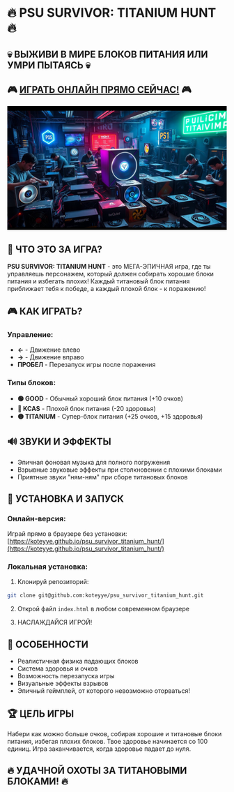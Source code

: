 # 🔥 PSU SURVIVOR: TITANIUM HUNT 🔥

## 💀 ВЫЖИВИ В МИРЕ БЛОКОВ ПИТАНИЯ ИЛИ УМРИ ПЫТАЯСЬ 💀

## 🎮 [ИГРАТЬ ОНЛАЙН ПРЯМО СЕЙЧАС!](https://koteyye.github.io/psu_survivor_titanium_hunt/) 🎮

![Игровой процесс](assets/menu_background.png)

## 🚀 ЧТО ЭТО ЗА ИГРА?

**PSU SURVIVOR: TITANIUM HUNT** - это МЕГА-ЭПИЧНАЯ игра, где ты управляешь персонажем, который должен собирать хорошие блоки питания и избегать плохих! Каждый титановый блок питания приближает тебя к победе, а каждый плохой блок - к поражению!

## 🎮 КАК ИГРАТЬ?

### Управление:
- **←** - Движение влево
- **→** - Движение вправо
- **ПРОБЕЛ** - Перезапуск игры после поражения

### Типы блоков:
- **🟢 GOOD** - Обычный хороший блок питания (+10 очков)
- **🔴 KCAS** - Плохой блок питания (-20 здоровья)
- **🟡 TITANIUM** - Супер-блок питания (+25 очков, +15 здоровья)

## 🔊 ЗВУКИ И ЭФФЕКТЫ

- Эпичная фоновая музыка для полного погружения
- Взрывные звуковые эффекты при столкновении с плохими блоками
- Приятные звуки "ням-ням" при сборе титановых блоков

## 🔧 УСТАНОВКА И ЗАПУСК

### Онлайн-версия:
Играй прямо в браузере без установки: [https://koteyye.github.io/psu_survivor_titanium_hunt/](https://koteyye.github.io/psu_survivor_titanium_hunt/)

### Локальная установка:
1. Клонируй репозиторий:
```bash
git clone git@github.com:koteyye/psu_survivor_titanium_hunt.git
```

2. Открой файл `index.html` в любом современном браузере

3. НАСЛАЖДАЙСЯ ИГРОЙ!

## 💯 ОСОБЕННОСТИ

- Реалистичная физика падающих блоков
- Система здоровья и очков
- Возможность перезапуска игры
- Визуальные эффекты взрывов
- Эпичный геймплей, от которого невозможно оторваться!

## 🏆 ЦЕЛЬ ИГРЫ

Набери как можно больше очков, собирая хорошие и титановые блоки питания, избегая плохих блоков. Твое здоровье начинается со 100 единиц. Игра заканчивается, когда здоровье падает до нуля.

## 🔥 УДАЧНОЙ ОХОТЫ ЗА ТИТАНОВЫМИ БЛОКАМИ! 🔥
